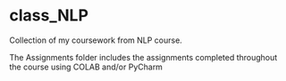 # class_NLP
Collection of my coursework from NLP course.

The Assignments folder includes the assignments completed throughout the course using COLAB and/or PyCharm
